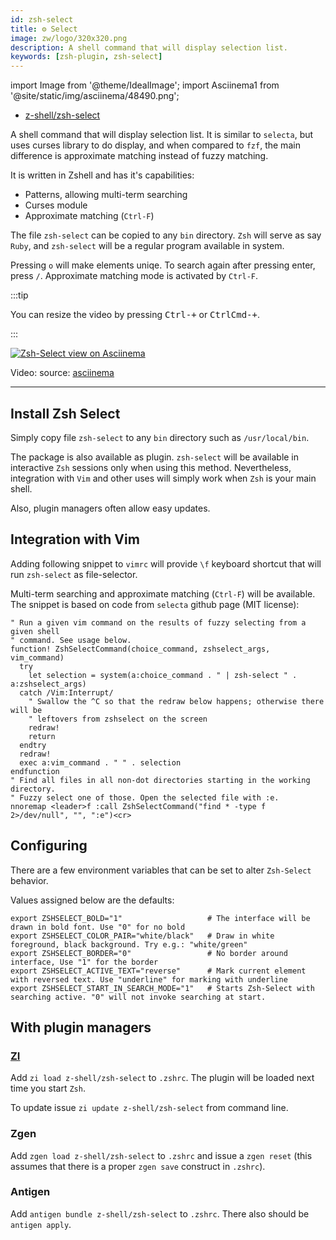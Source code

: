```yaml
---
id: zsh-select
title: ⚙️ Select
image: zw/logo/320x320.png
description: A shell command that will display selection list.
keywords: [zsh-plugin, zsh-select]
---
```


import Image from '@theme/IdealImage'; import Asciinema1 from '@site/static/img/asciinema/48490.png';

- [z-shell/zsh-select](https://github.com/z-shell/zsh-select)

A shell command that will display selection list. It is similar to `selecta`, but uses curses library to do display, and
when compared to `fzf`, the main difference is approximate matching instead of fuzzy matching.

It is written in Zshell and has it's capabilities:

- Patterns, allowing multi-term searching
- Curses module
- Approximate matching (`Ctrl-F`)

The file `zsh-select` can be copied to any `bin` directory. `Zsh` will serve as say `Ruby`, and `zsh-select` will be a
regular program available in system.

Pressing `o` will make elements uniqe. To search again after pressing enter, press `/`. Approximate matching mode is
activated by `Ctrl-F`.

:::tip

You can resize the video by pressing <kbd>Ctrl-+</kbd> or <kbd>CtrlCmd-+</kbd>.

:::

<a href="https://asciinema.org/a/48490">
  <Image className="ScreenView" img={Asciinema1} alt="Zsh-Select view on Asciinema" />
</a>

Video: source: [asciinema](https://asciinema.org/a/48490)

---

## Install Zsh Select

Simply copy file `zsh-select` to any `bin` directory such as `/usr/local/bin`.

The package is also available as plugin. `zsh-select` will be available in interactive `Zsh` sessions only when using
this method. Nevertheless, integration with `Vim` and other uses will simply work when `Zsh` is your main shell.

Also, plugin managers often allow easy updates.

## Integration with Vim

Adding following snippet to `vimrc` will provide `\f` keyboard shortcut that will run `zsh-select` as file-selector.

Multi-term searching and approximate matching (`Ctrl-F`) will be available. The snippet is based on code from `selecta`
github page (MIT license):

```vim
" Run a given vim command on the results of fuzzy selecting from a given shell
" command. See usage below.
function! ZshSelectCommand(choice_command, zshselect_args, vim_command)
  try
    let selection = system(a:choice_command . " | zsh-select " . a:zshselect_args)
  catch /Vim:Interrupt/
    " Swallow the ^C so that the redraw below happens; otherwise there will be
    " leftovers from zshselect on the screen
    redraw!
    return
  endtry
  redraw!
  exec a:vim_command . " " . selection
endfunction
" Find all files in all non-dot directories starting in the working directory.
" Fuzzy select one of those. Open the selected file with :e.
nnoremap <leader>f :call ZshSelectCommand("find * -type f 2>/dev/null", "", ":e")<cr>
```

## Configuring

There are a few environment variables that can be set to alter `Zsh-Select` behavior.

Values assigned below are the defaults:

```shell
export ZSHSELECT_BOLD="1"                   # The interface will be drawn in bold font. Use "0" for no bold
export ZSHSELECT_COLOR_PAIR="white/black"   # Draw in white foreground, black background. Try e.g.: "white/green"
export ZSHSELECT_BORDER="0"                 # No border around interface, Use "1" for the border
export ZSHSELECT_ACTIVE_TEXT="reverse"      # Mark current element with reversed text. Use "underline" for marking with underline
export ZSHSELECT_START_IN_SEARCH_MODE="1"   # Starts Zsh-Select with searching active. "0" will not invoke searching at start.
```

## With plugin managers

### [ZI](https://github.com/z-shell/zi)

Add `zi load z-shell/zsh-select` to `.zshrc`. The plugin will be loaded next time you start `Zsh`.

To update issue `zi update z-shell/zsh-select` from command line.

### Zgen

Add `zgen load z-shell/zsh-select` to `.zshrc` and issue a `zgen reset` (this assumes that there is a proper `zgen save`
construct in `.zshrc`).

### Antigen

Add `antigen bundle z-shell/zsh-select` to `.zshrc`. There also should be `antigen apply`.
